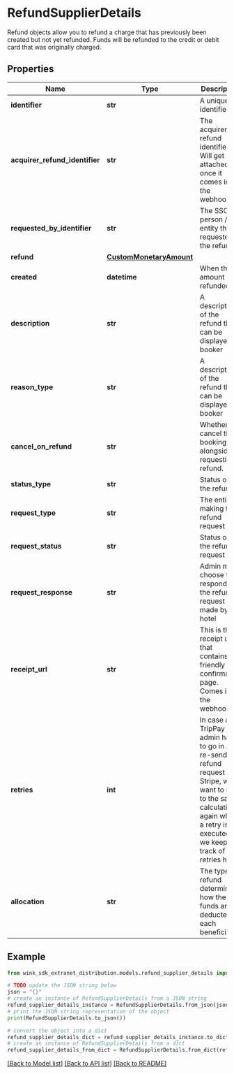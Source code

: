 # RefundSupplierDetails

Refund objects allow you to refund a charge that has previously been created but not yet refunded. Funds will be refunded to the credit or debit card that was originally charged.

## Properties

Name | Type | Description | Notes
------------ | ------------- | ------------- | -------------
**identifier** | **str** | A unique identifier | 
**acquirer_refund_identifier** | **str** | The acquirer refund identifier. Will get attached once it comes in on the webhook. | [optional] 
**requested_by_identifier** | **str** | The SSO person / entity that requested the refund. | [optional] 
**refund** | [**CustomMonetaryAmount**](CustomMonetaryAmount.md) |  | 
**created** | **datetime** | When the amount was refunded | 
**description** | **str** | A description of the refund that can be displayed to booker | 
**reason_type** | **str** | A description of the refund that can be displayed to booker | 
**cancel_on_refund** | **str** | Whether to cancel the booking alongside requesting a refund. | 
**status_type** | **str** | Status of the refund | 
**request_type** | **str** | The entity making the refund request | 
**request_status** | **str** | Status of the refund request | 
**request_response** | **str** | Admin may choose to respond to the refund request made by the hotel | 
**receipt_url** | **str** | This is the receipt url that contains a friendly web confirmation page. Comes in on the webhook. | [optional] 
**retries** | **int** | In case a TripPay admin has to go in and re-send the refund request to Stripe, we want to not to the same calculations again when a retry is executed so we keep track of retries here. | [optional] [default to 0]
**allocation** | **str** | The type of refund determines how the funds are deducted each beneficiary. | [optional] [default to 'EQUAL_DISTRIBUTION']

## Example

```python
from wink_sdk_extranet_distribution.models.refund_supplier_details import RefundSupplierDetails

# TODO update the JSON string below
json = "{}"
# create an instance of RefundSupplierDetails from a JSON string
refund_supplier_details_instance = RefundSupplierDetails.from_json(json)
# print the JSON string representation of the object
print(RefundSupplierDetails.to_json())

# convert the object into a dict
refund_supplier_details_dict = refund_supplier_details_instance.to_dict()
# create an instance of RefundSupplierDetails from a dict
refund_supplier_details_from_dict = RefundSupplierDetails.from_dict(refund_supplier_details_dict)
```
[[Back to Model list]](../README.md#documentation-for-models) [[Back to API list]](../README.md#documentation-for-api-endpoints) [[Back to README]](../README.md)



